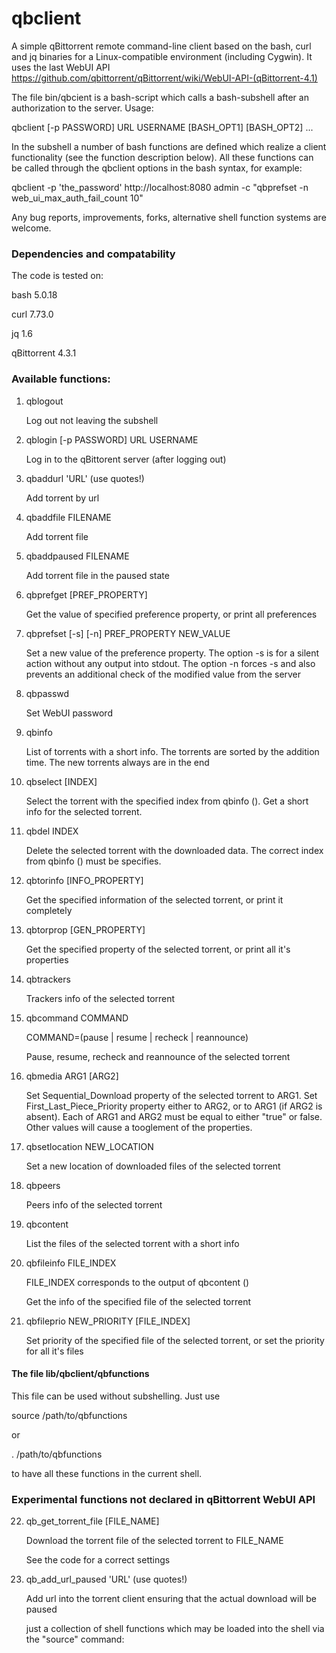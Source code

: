 # qbclient
A simple qBittorrent remote command-line client based on the bash, curl and jq binaries for a Linux-compatible environment (including Cygwin). It uses the last WebUI API https://github.com/qbittorrent/qBittorrent/wiki/WebUI-API-(qBittorrent-4.1)

The file bin/qbcient is a bash-script which calls a bash-subshell after an authorization to the server. Usage:

qbclient [-p PASSWORD] URL USERNAME [BASH_OPT1] [BASH_OPT2] ...

In the subshell a number of bash functions are defined which realize a client functionality (see the function description below). All these functions can be called through the qbclient options in the bash syntax, for example:

qbclient -p 'the_password' http://localhost:8080 admin -c "qbprefset -n web_ui_max_auth_fail_count 10"

Any bug reports, improvements, forks, alternative shell function systems are welcome.

### Dependencies and compatability

The code is tested on:

bash 5.0.18

curl 7.73.0

jq 1.6

qBittorrent 4.3.1

### Available functions:

1. qblogout 
    
    Log out not leaving the subshell

2. qblogin [-p PASSWORD] URL USERNAME

    Log in to the qBittorent server (after logging out)

3. qbaddurl 'URL' (use quotes!)
    
    Add torrent by url
4. qbaddfile FILENAME
    
    Add torrent file
5. qbaddpaused FILENAME
    
    Add torrent file in the paused state
6. qbprefget [PREF_PROPERTY]
    
    Get the value of specified preference property, or print all preferences
7. qbprefset [-s] [-n] PREF_PROPERTY NEW_VALUE
    
    Set a new value of the preference property. The option -s is for a silent action without any output into stdout. The option -n forces -s and also prevents an additional check of the modified value from the server

8. qbpasswd

    Set WebUI password
    
9. qbinfo 
    
    List of torrents with a short info. The torrents are sorted by the addition time. The new torrents always are in the end 
10. qbselect [INDEX]
    
    Select the torrent with the specified index from qbinfo (). Get a short info for the selected torrent. 
11. qbdel INDEX
    
    Delete the selected torrent with the downloaded data. The correct index from qbinfo () must be specifies.
12. qbtorinfo [INFO_PROPERTY]
    
    Get the specified information of the selected torrent, or print it completely
13. qbtorprop [GEN_PROPERTY]
    
    Get the specified property of the selected torrent, or print all it's properties 
14. qbtrackers
    
    Trackers info of the selected torrent
15. qbcommand COMMAND  
    
    COMMAND=(pause | resume | recheck | reannounce)
    
    Pause, resume, recheck and reannounce of the selected torrent
16. qbmedia ARG1 [ARG2]
    
    Set  Sequential_Download property of the selected torrent to ARG1. Set First_Last_Piece_Priority property either to ARG2, or to ARG1 (if ARG2 is absent). Each of ARG1 and ARG2 must be equal to either "true" or false. Other values will cause a tooglement of the properties.
17. qbsetlocation NEW_LOCATION
    
    Set a new location of downloaded files of the selected torrent
18. qbpeers
    
    Peers info of the selected torrent
19. qbcontent
    
    List the files of the selected torrent with a short info
20. qbfileinfo FILE_INDEX
    
    FILE_INDEX corresponds to the output of qbcontent ()
    
    Get the info of the specified file of the selected torrent
21. qbfileprio NEW_PRIORITY [FILE_INDEX]
    
    Set priority of the specified file of the selected torrent, or set the priority for all it's files
    
#### The file lib/qbclient/qbfunctions

This file can be used without subshelling. Just use

source /path/to/qbfunctions

or 

. /path/to/qbfunctions

to have all these functions in the current shell.

### Experimental functions not declared in qBittorrent WebUI API

22. qb_get_torrent_file [FILE_NAME]
    
    Download the torrent file of the selected torrent to FILE_NAME
    
    See the code for a correct settings 
23. qb_add_url_paused 'URL' (use quotes!)
    
    Add url into the torrent client ensuring that the actual download will be paused
    
    just a collection of shell functions which may be loaded into the shell via  the "source" command:

